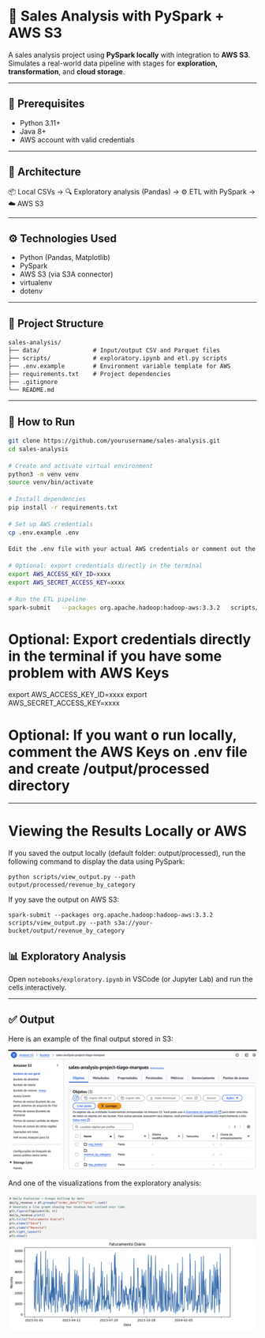# 🧾 Sales Analysis with PySpark + AWS S3

A sales analysis project using **PySpark locally** with integration to **AWS S3**.  
Simulates a real-world data pipeline with stages for **exploration, transformation**, and **cloud storage**.

---

## 🔧 Prerequisites

- Python 3.11+
- Java 8+
- AWS account with valid credentials

---

## 🔄 Architecture

📦 Local CSVs → 🔍 Exploratory analysis (Pandas) → ⚙️ ETL with PySpark → ☁️ AWS S3

---

## ⚙️ Technologies Used

- Python (Pandas, Matplotlib)
- PySpark
- AWS S3 (via S3A connector)
- virtualenv
- dotenv

---

## 📁 Project Structure

```
sales-analysis/
├── data/               # Input/output CSV and Parquet files
├── scripts/            # exploratory.ipynb and etl.py scripts
├── .env.example        # Environment variable template for AWS
├── requirements.txt    # Project dependencies
├── .gitignore
└── README.md
```

---

## 🚀 How to Run

```bash
git clone https://github.com/yourusername/sales-analysis.git
cd sales-analysis

# Create and activate virtual environment
python3 -m venv venv
source venv/bin/activate

# Install dependencies
pip install -r requirements.txt

# Set up AWS credentials
cp .env.example .env

Edit the .env file with your actual AWS credentials or comment out the AWS_ACCESS_KEY and SECRET_ACCESS lines, so the file will be generated in the local /output/processed directory

# Optional: export credentials directly in the terminal 
export AWS_ACCESS_KEY_ID=xxxx
export AWS_SECRET_ACCESS_KEY=xxxx

# Run the ETL pipeline
spark-submit   --packages org.apache.hadoop:hadoop-aws:3.3.2   scripts/etl.py
```

# Optional: Export credentials directly in the terminal if you have some problem with AWS Keys 
export AWS_ACCESS_KEY_ID=xxxx
export AWS_SECRET_ACCESS_KEY=xxxx

# Optional: If you want o run locally, comment the AWS Keys on .env file and create /output/processed directory

---

# Viewing the Results Locally or AWS
If you saved the output locally (default folder: output/processed), run the following command to display the data using PySpark:

    python scripts/view_output.py --path output/processed/revenue_by_category
    
If yoy save the output on AWS S3:

    spark-submit --packages org.apache.hadoop:hadoop-aws:3.3.2 scripts/view_output.py --path s3a://your-bucket/output/revenue_by_category


## 📊 Exploratory Analysis

Open `notebooks/exploratory.ipynb` in VSCode (or Jupyter Lab) and run the cells interactively.

---

## ✅ Output


Here is an example of the final output stored in S3:

![S3 Output Example](images/s3_output.png)

And one of the visualizations from the exploratory analysis:

![Revenue Chart](images/revenue_chart.png)
